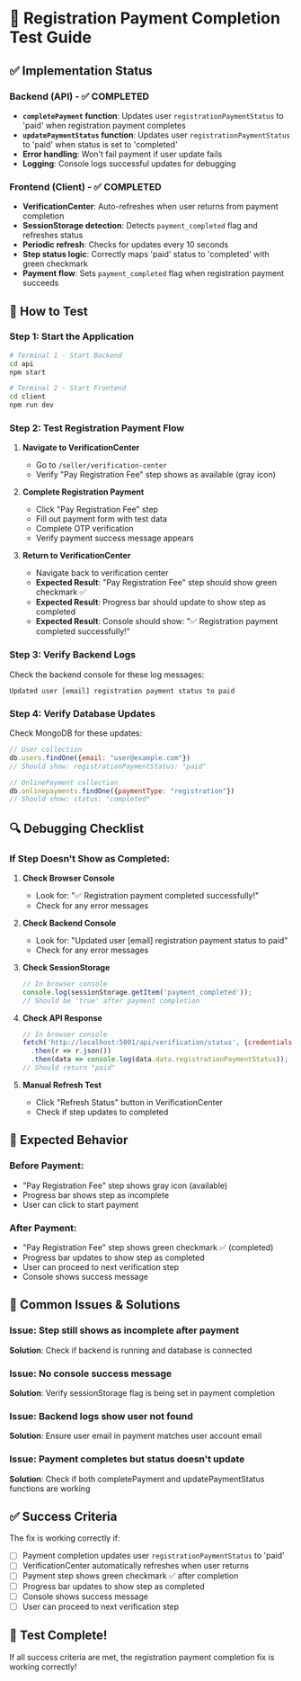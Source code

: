 # 🧪 Registration Payment Completion Test Guide

## ✅ Implementation Status

### Backend (API) - ✅ COMPLETED
- **`completePayment` function**: Updates user `registrationPaymentStatus` to 'paid' when registration payment completes
- **`updatePaymentStatus` function**: Updates user `registrationPaymentStatus` to 'paid' when status is set to 'completed'
- **Error handling**: Won't fail payment if user update fails
- **Logging**: Console logs successful updates for debugging

### Frontend (Client) - ✅ COMPLETED
- **VerificationCenter**: Auto-refreshes when user returns from payment completion
- **SessionStorage detection**: Detects `payment_completed` flag and refreshes status
- **Periodic refresh**: Checks for updates every 10 seconds
- **Step status logic**: Correctly maps 'paid' status to 'completed' with green checkmark
- **Payment flow**: Sets `payment_completed` flag when registration payment succeeds

## 🧪 How to Test

### Step 1: Start the Application
```bash
# Terminal 1 - Start Backend
cd api
npm start

# Terminal 2 - Start Frontend  
cd client
npm run dev
```

### Step 2: Test Registration Payment Flow

1. **Navigate to VerificationCenter**
   - Go to `/seller/verification-center`
   - Verify "Pay Registration Fee" step shows as available (gray icon)

2. **Complete Registration Payment**
   - Click "Pay Registration Fee" step
   - Fill out payment form with test data
   - Complete OTP verification
   - Verify payment success message appears

3. **Return to VerificationCenter**
   - Navigate back to verification center
   - **Expected Result**: "Pay Registration Fee" step should show green checkmark ✅
   - **Expected Result**: Progress bar should update to show step as completed
   - **Expected Result**: Console should show: "✅ Registration payment completed successfully!"

### Step 3: Verify Backend Logs

Check the backend console for these log messages:
```
Updated user [email] registration payment status to paid
```

### Step 4: Verify Database Updates

Check MongoDB for these updates:
```javascript
// User collection
db.users.findOne({email: "user@example.com"})
// Should show: registrationPaymentStatus: "paid"

// OnlinePayment collection  
db.onlinepayments.findOne({paymentType: "registration"})
// Should show: status: "completed"
```

## 🔍 Debugging Checklist

### If Step Doesn't Show as Completed:

1. **Check Browser Console**
   - Look for: "✅ Registration payment completed successfully!"
   - Check for any error messages

2. **Check Backend Console**
   - Look for: "Updated user [email] registration payment status to paid"
   - Check for any error messages

3. **Check SessionStorage**
   ```javascript
   // In browser console
   console.log(sessionStorage.getItem('payment_completed'));
   // Should be 'true' after payment completion
   ```

4. **Check API Response**
   ```javascript
   // In browser console
   fetch('http://localhost:5001/api/verification/status', {credentials: 'include'})
     .then(r => r.json())
     .then(data => console.log(data.data.registrationPaymentStatus));
   // Should return "paid"
   ```

5. **Manual Refresh Test**
   - Click "Refresh Status" button in VerificationCenter
   - Check if step updates to completed

## 🎯 Expected Behavior

### Before Payment:
- "Pay Registration Fee" step shows gray icon (available)
- Progress bar shows step as incomplete
- User can click to start payment

### After Payment:
- "Pay Registration Fee" step shows green checkmark ✅ (completed)
- Progress bar updates to show step as completed
- User can proceed to next verification step
- Console shows success message

## 🚨 Common Issues & Solutions

### Issue: Step still shows as incomplete after payment
**Solution**: Check if backend is running and database is connected

### Issue: No console success message
**Solution**: Verify sessionStorage flag is being set in payment completion

### Issue: Backend logs show user not found
**Solution**: Ensure user email in payment matches user account email

### Issue: Payment completes but status doesn't update
**Solution**: Check if both completePayment and updatePaymentStatus functions are working

## ✅ Success Criteria

The fix is working correctly if:
- [ ] Payment completion updates user `registrationPaymentStatus` to 'paid'
- [ ] VerificationCenter automatically refreshes when user returns
- [ ] Payment step shows green checkmark ✅ after completion
- [ ] Progress bar updates to show step as completed
- [ ] Console shows success message
- [ ] User can proceed to next verification step

## 🎉 Test Complete!

If all success criteria are met, the registration payment completion fix is working correctly!
